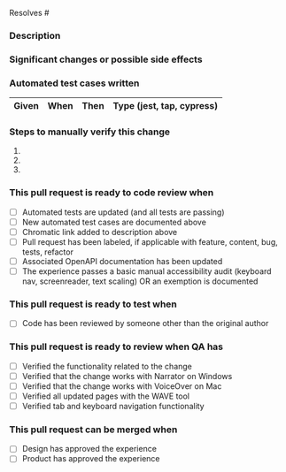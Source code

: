 Resolves #

### Description

### Significant changes or possible side effects

### Automated test cases written

| Given | When | Then | Type (jest, tap, cypress) |
| ----- | ---- | ---- | ------------------------- |

### Steps to manually verify this change

1.
2.
3.

### This pull request is ready to code review when

- [ ] Automated tests are updated (and all tests are passing)
- [ ] New automated test cases are documented above
- [ ] Chromatic link added to description above
- [ ] Pull request has been labeled, if applicable with feature, content, bug,
      tests, refactor
- [ ] Associated OpenAPI documentation has been updated
- [ ] The experience passes a basic manual accessibility audit (keyboard nav,
      screenreader, text scaling) OR an exemption is documented

### This pull request is ready to test when

- [ ] Code has been reviewed by someone other than the original author

### This pull request is ready to review when QA has

- [ ] Verified the functionality related to the change
- [ ] Verified that the change works with Narrator on Windows
- [ ] Verified that the change works with VoiceOver on Mac
- [ ] Verified all updated pages with the WAVE tool
- [ ] Verified tab and keyboard navigation functionality

### This pull request can be merged when

- [ ] Design has approved the experience
- [ ] Product has approved the experience
